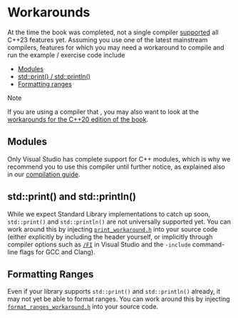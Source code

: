 # Workarounds

At the time the book was completed, 
not a single compiler [supported](https://en.cppreference.com/w/cpp/compiler_support) all C++23 features yet. 
Assuming you use one of the latest mainstream compilers,
features for which you may need a workaround to compile and run the example / exercise code include

- [Modules](#modules)
- [std::print() / std::println()](#print)
- [Formatting ranges](#formatting_ranges)

> [!NOTE]
> If you are using a compiler that , 
> you may also want to look at the [workarounds for the C++20 edition of the book](https://github.com/Apress/beginning-cpp20/tree/main/Workarounds).

<a name="modules"/>

## Modules

Only Visual Studio has complete support for C++ modules,
which is why we recommend you to use this compiler until further notice,
as explained also in our [compilation guide](../Compiling.md).

<a name="print"/>

## std::print() and std::println()

While we expect Standard Library implementations to catch up soon, 
`std::print()` and `std::println()` are not universally supported yet.
You can work around this by injecting [`print_workaround.h`](print_workaround.h) into your source code
(either explicitly by including the header yourself, 
or implicitly through compiler options such as 
[`/FI`](https://learn.microsoft.com/en-us/cpp/build/reference/fi-name-forced-include-file?view=msvc-170) in Visual Studio and the `-include` command-line flags for GCC and Clang).

<a name="formatting_ranges"/>

## Formatting Ranges

Even if your library supports `std::print()` and `std::println()` already,
it may not yet be able to format ranges.
You can work around this by injecting [`format_ranges_workaround.h`](format_ranges_workaround.h) into your source code.
